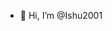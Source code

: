 - 👋 Hi, I’m @Ishu2001

<!---
Ishu2001/Ishu2001 is a ✨ special ✨ repository because its `README.md` (this file) appears on your GitHub profile.
You can click the Preview link to take a look at your changes.
--->
